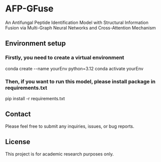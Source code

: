 # AFP-GFuse
An Antifungal Peptide Identification Model with Structural Information Fusion via Multi-Graph Neural Networks and Cross-Attention Mechanism

## Environment setup
### Firstly, you need to create a virtual environment
conda create --name yourEnv python=3.12
conda activate yourEnv
### Then, if you want to run this model, please install package in requirements.txt
pip install -r requirements.txt 

## Contact
Please feel free to submit any inquiries, issues, or bug reports.

## License
This project is for academic research purposes only.
